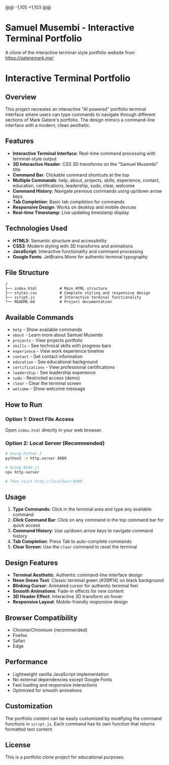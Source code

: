 @@ -1,105 +1,103 @@
# Samuel Musembi - Interactive Terminal Portfolio

A clone of the interactive terminal-style portfolio website from https://gateremark.me/
# Interactive Terminal Portfolio

## Overview

This project recreates an interactive "AI powered" portfolio terminal interface where users can type commands to navigate through different sections of Mark Gatere's portfolio. The design mimics a command-line interface with a modern, clean aesthetic.

## Features

- **Interactive Terminal Interface**: Real-time command processing with terminal-style output
- **3D Interactive Header**: CSS 3D transforms on the "Samuel Musembi" title
- **Command Bar**: Clickable command shortcuts at the top
- **Multiple Commands**: help, about, projects, skills, experience, contact, education, certifications, leadership, sudo, clear, welcome
- **Command History**: Navigate previous commands using up/down arrow keys
- **Tab Completion**: Basic tab completion for commands
- **Responsive Design**: Works on desktop and mobile devices
- **Real-time Timestamp**: Live updating timestamp display

## Technologies Used

- **HTML5**: Semantic structure and accessibility
- **CSS3**: Modern styling with 3D transforms and animations
- **JavaScript**: Interactive functionality and command processing
- **Google Fonts**: JetBrains Mono for authentic terminal typography

## File Structure

```
/
├── index.html          # Main HTML structure
├── styles.css          # Complete styling and responsive design
├── script.js           # Interactive terminal functionality
└── README.md           # Project documentation
```

## Available Commands

- `help` - Show available commands
- `about` - Learn more about Samuel Musembi
- `projects` - View projects portfolio
- `skills` - See technical skills with progress bars
- `experience` - View work experience timeline
- `contact` - Get contact information
- `education` - See educational background
- `certifications` - View professional certifications
- `leadership` - See leadership experience
- `sudo` - Restricted access (demo)
- `clear` - Clear the terminal screen
- `welcome` - Show welcome message

## How to Run

### Option 1: Direct File Access
Open `index.html` directly in your web browser.

### Option 2: Local Server (Recommended)
```bash
# Using Python 3
python3 -m http.server 8000

# Using Node.js
npx http-server

# Then visit http://localhost:8000
```

## Usage

1. **Type Commands**: Click in the terminal area and type any available command
2. **Click Command Bar**: Click on any command in the top command bar for quick access
3. **Command History**: Use up/down arrow keys to navigate command history
4. **Tab Completion**: Press Tab to auto-complete commands
5. **Clear Screen**: Use the `clear` command to reset the terminal

## Design Features

- **Terminal Aesthetic**: Authentic command-line interface design
- **Neon Green Text**: Classic terminal green (#39ff14) on black background
- **Blinking Cursor**: Animated cursor for authentic terminal feel
- **Smooth Animations**: Fade-in effects for new content
- **3D Header Effect**: Interactive 3D transform on hover
- **Responsive Layout**: Mobile-friendly responsive design

## Browser Compatibility

- Chrome/Chromium (recommended)
- Firefox
- Safari
- Edge

## Performance

- Lightweight vanilla JavaScript implementation
- No external dependencies except Google Fonts
- Fast loading and responsive interactions
- Optimized for smooth animations

## Customization

The portfolio content can be easily customized by modifying the command functions in `script.js`. Each command has its own function that returns formatted text content.

## License

This is a portfolio clone project for educational purposes.
